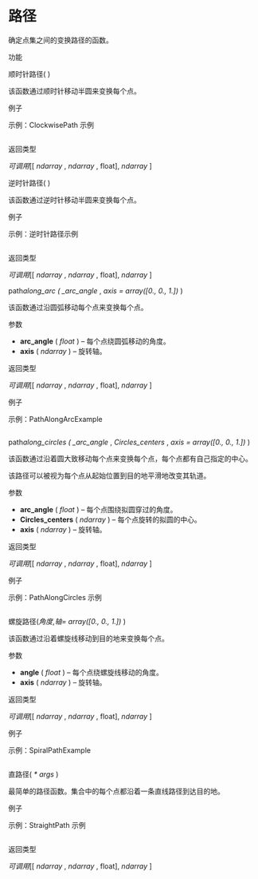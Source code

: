 # 路径

确定点集之间的变换路径的函数。

功能

顺时针路径( )

该函数通过顺时针移动半圆来变换每个点。

例子

示例：ClockwisePath 示例

```py

```

返回类型

_可调用_\[\[ _ndarray_ , _ndarray_ , float\], _ndarray_ \]

逆时针路径( )

该函数通过逆时针移动半圆来变换每个点。

例子

示例：逆时针路径示例

```py

```

返回类型

_可调用_\[\[ _ndarray_ , _ndarray_ , float\], _ndarray_ \]

path*along_arc ( \_arc_angle* , _axis = array(\[0., 0., 1.\])_ )

该函数通过沿圆弧移动每个点来变换每个点。

参数

- **arc_angle** ( _float_ ) – 每个点绕圆弧移动的角度。
- **axis** ( _ndarray_ ) – 旋转轴。

返回类型

_可调用_\[\[ _ndarray_ , _ndarray_ , float\], _ndarray_ \]

例子

示例：PathAlongArcExample 

```py

```

path*along_circles ( \_arc_angle* , _Circles_centers_ , _axis = array(\[0., 0., 1.\])_ )

该函数通过沿着圆大致移动每个点来变换每个点，每个点都有自己指定的中心。

该路径可以被视为每个点从起始位置到目的地平滑地改变其轨道。

参数

- **arc_angle** ( _float_ ) – 每个点围绕拟圆穿过的角度。
- **Circles_centers** ( _ndarray_ ) – 每个点旋转的拟圆的中心。
- **axis** ( _ndarray_ ) – 旋转轴。

返回类型

_可调用_\[\[ _ndarray_ , _ndarray_ , float\], _ndarray_ \]

例子

示例：PathAlongCircles 示例

```py

```

螺旋路径(_角度_,_轴= array(\[0., 0., 1.\])_ )

该函数通过沿着螺旋线移动到目的地来变换每个点。

参数

- **angle** ( _float_ ) – 每个点绕螺旋线移动的角度。
- **axis** ( _ndarray_ ) – 旋转轴。

返回类型

_可调用_\[\[ _ndarray_ , _ndarray_ , float\], _ndarray_ \]

例子

示例：SpiralPathExample 

```py

```


直路径( _\* args_ )

最简单的路径函数。集合中的每个点都沿着一条直线路径到达目的地。

例子

示例：StraightPath 示例

```py

```

返回类型

_可调用_\[\[ _ndarray_ , _ndarray_ , float\], _ndarray_ \]
